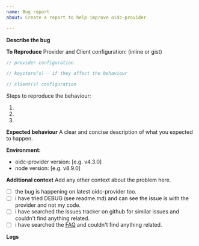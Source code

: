 ```yaml
---
name: Bug report
about: Create a report to help improve oidc-provider

---
```


**Describe the bug**
<!-- A clear and concise description of what the bug is. -->


**To Reproduce**
Provider and Client configuration: (inline or gist)
```js
// provider configuration

// keystore(s) - if they affect the behaviour

// client(s) configuration

```

Steps to reproduce the behaviour:

1.  
2.  
3.  

**Expected behaviour**
A clear and concise description of what you expected to happen.

**Environment:**
 - oidc-provider version: [e.g. v4.3.0]
 - node version: [e.g. v8.9.0]

**Additional context**
Add any other context about the problem here.

 - [ ] the bug is happening on latest oidc-provider too.
 - [ ] i have tried DEBUG (see readme.md) and can see the issue is with the provider and not my code.
 - [ ] i have searched the issues tracker on github for similar issues and couldn't find anything related.
 - [ ] i have searched the [FAQ](https://github.com/panva/node-oidc-provider/wiki/FAQ) and couldn't find anything related.

**Logs**
<!-- run the server with DEBUG=oidc-provider:* and paste the formatted logs or a gist link here -->
